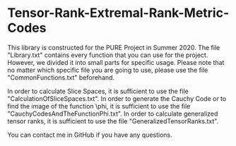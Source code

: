 # Tensor-Rank-Extremal-Rank-Metric-Codes
This library is constructed for the PURE Project in Summer 2020.
The file "Library.txt" contains every function that you can use for the project. However, we divided it into small parts for specific usage.
Please note that no matter which specific file you are going to use, please use the file "CommonFunctions.txt" beforehand.

In order to calculate Slice Spaces, it is sufficient to use the file "CalculationOfSliceSpaces.txt".
In order to generate the Cauchy Code or to find the image of the function \phi, it is sufficient to use the file "CauchyCodesAndTheFunctionPhi.txt".
In order to calculate generalized tensor ranks, it is sufficient to use the file "GeneralizedTensorRanks.txt".

You can contact me in GitHub if you have any questions.
